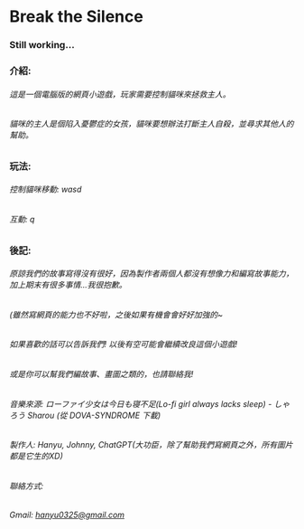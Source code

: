 # Break the Silence
### Still working...
### 介紹:
###### 這是一個電腦版的網頁小遊戲，玩家需要控制貓咪來拯救主人。
###### 貓咪的主人是個陷入憂鬱症的女孩，貓咪要想辦法打斷主人自殺，並尋求其他人的幫助。

### 玩法:
###### 控制貓咪移動: wasd
###### 互動: q

### 後記:
###### 原諒我們的故事寫得沒有很好，因為製作者兩個人都沒有想像力和編寫故事能力，加上期末有很多事情...我很抱歉。
###### (雖然寫網頁的能力也不好啦，之後如果有機會會好好加強的~
###### 如果喜歡的話可以告訴我們! 以後有空可能會繼續改良這個小遊戲!
###### 或是你可以幫我們編故事、畫圖之類的，也請聯絡我!

###### 音樂來源: ローファイ少女は今日も寝不足(Lo-fi girl always lacks sleep) - しゃろう Sharou (從 DOVA-SYNDROME 下載)

###### 製作人: Hanyu, Johnny, ChatGPT(大功臣，除了幫助我們寫網頁之外，所有圖片都是它生的XD)

###### 聯絡方式:
###### Gmail: hanyu0325@gmail.com

